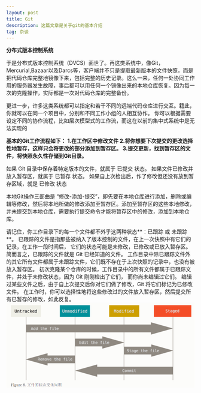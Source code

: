```yaml
---
layout: post
title: Git
description: 这篇文章是关于git的基本介绍
tag: 杂谈
---
```


**分布式版本控制系统**

于是分布式版本控制系统（DVCS）面世了。再这类系统中，像Git，Mercurial,Bazaar以及Darcs等，客户端并不只是提取最新版本的文件快照，而是把代码仓库完整地镜像下来，包括完整的历史记录。这么一来，任何一处协同工作用的服务器发生故障，事后都可以用任何一个镜像出来的本地仓库恢复。因为每一次的克隆操作，实际都是一次对代码仓库的完整备份。

更进一步，许多这类系统都可以指定和若干不同的远端代码仓库进行交互。籍此，你就可以在同一个项目中，分别和不同工作小组的人相互协作。 你可以根据需要设定不同的协作流程，比如层次模型式的工作流，而这在以前的集中式系统中是无法实现的

**基本的Git工作流程如下：**
**1.在工作区中修改文件
2.将你想要下次提交的更改选择性地暂存，这样只会将更改的部分添加到暂存区。
3.提交更新，找到暂存区的文件，将快照永久性存储到Git目录。**

如果 Git 目录中保存着特定版本的文件，就属于 已提交 状态。 如果文件已修改并放入暂存区，就属于 已暂存 状态。 如果自上次检出后，作了修改但还没有放到暂存区域，就是 已修改 状态

本地Git操作三部曲是 “修改-添加-提交”，即先要在本地仓库进行添加，删除或编辑等修改，然后将本地所做的修改添加至暂存区。添加至暂存区的这些本地修改，并未提交到本地仓库，需要执行提交命令才能将暂存区中的修改，添加到本地仓库。


请记住，你工作目录下的每一个文件都不外乎这两种状态**：已跟踪 或 未跟踪**。 已跟踪的文件是指那些被纳入了版本控制的文件，在上一次快照中有它们的记录，在工作一段时间后， 它们的状态可能是未修改，已修改或已放入暂存区。简而言之，已跟踪的文件就是 Git 已经知道的文件。
工作目录中除已跟踪文件外的其它所有文件都属于未跟踪文件，它们既不存在于上次快照的记录中，也没有被放入暂存区。 初次克隆某个仓库的时候，工作目录中的所有文件都属于已跟踪文件，并处于未修改状态，因为 Git 刚刚检出了它们， 而你尚未编辑过它们。
编辑过某些文件之后，由于自上次提交后你对它们做了修改，Git 将它们标记为已修改文件。 在工作时，你可以选择性地将这些修改过的文件放入暂存区，然后提交所有已暂存的修改，如此反复。
![](/images/posts/Git/image.png)

